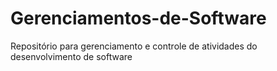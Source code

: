 # Gerenciamentos-de-Software
Repositório para gerenciamento e controle de atividades do desenvolvimento de software

